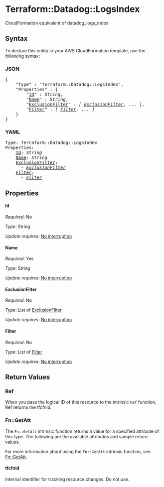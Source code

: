 # Terraform::Datadog::LogsIndex

CloudFormation equivalent of datadog_logs_index

## Syntax

To declare this entity in your AWS CloudFormation template, use the following syntax:

### JSON

<pre>
{
    "Type" : "Terraform::Datadog::LogsIndex",
    "Properties" : {
        "<a href="#id" title="Id">Id</a>" : <i>String</i>,
        "<a href="#name" title="Name">Name</a>" : <i>String</i>,
        "<a href="#exclusionfilter" title="ExclusionFilter">ExclusionFilter</a>" : <i>[ <a href="exclusionfilter.md">ExclusionFilter</a>, ... ]</i>,
        "<a href="#filter" title="Filter">Filter</a>" : <i>[ <a href="filter.md">Filter</a>, ... ]</i>
    }
}
</pre>

### YAML

<pre>
Type: Terraform::Datadog::LogsIndex
Properties:
    <a href="#id" title="Id">Id</a>: <i>String</i>
    <a href="#name" title="Name">Name</a>: <i>String</i>
    <a href="#exclusionfilter" title="ExclusionFilter">ExclusionFilter</a>: <i>
      - <a href="exclusionfilter.md">ExclusionFilter</a></i>
    <a href="#filter" title="Filter">Filter</a>: <i>
      - <a href="filter.md">Filter</a></i>
</pre>

## Properties

#### Id

_Required_: No

_Type_: String

_Update requires_: [No interruption](https://docs.aws.amazon.com/AWSCloudFormation/latest/UserGuide/using-cfn-updating-stacks-update-behaviors.html#update-no-interrupt)

#### Name

_Required_: Yes

_Type_: String

_Update requires_: [No interruption](https://docs.aws.amazon.com/AWSCloudFormation/latest/UserGuide/using-cfn-updating-stacks-update-behaviors.html#update-no-interrupt)

#### ExclusionFilter

_Required_: No

_Type_: List of <a href="exclusionfilter.md">ExclusionFilter</a>

_Update requires_: [No interruption](https://docs.aws.amazon.com/AWSCloudFormation/latest/UserGuide/using-cfn-updating-stacks-update-behaviors.html#update-no-interrupt)

#### Filter

_Required_: No

_Type_: List of <a href="filter.md">Filter</a>

_Update requires_: [No interruption](https://docs.aws.amazon.com/AWSCloudFormation/latest/UserGuide/using-cfn-updating-stacks-update-behaviors.html#update-no-interrupt)

## Return Values

### Ref

When you pass the logical ID of this resource to the intrinsic `Ref` function, Ref returns the tfcfnid.

### Fn::GetAtt

The `Fn::GetAtt` intrinsic function returns a value for a specified attribute of this type. The following are the available attributes and sample return values.

For more information about using the `Fn::GetAtt` intrinsic function, see [Fn::GetAtt](https://docs.aws.amazon.com/AWSCloudFormation/latest/UserGuide/intrinsic-function-reference-getatt.html).

#### tfcfnid

Internal identifier for tracking resource changes. Do not use.

